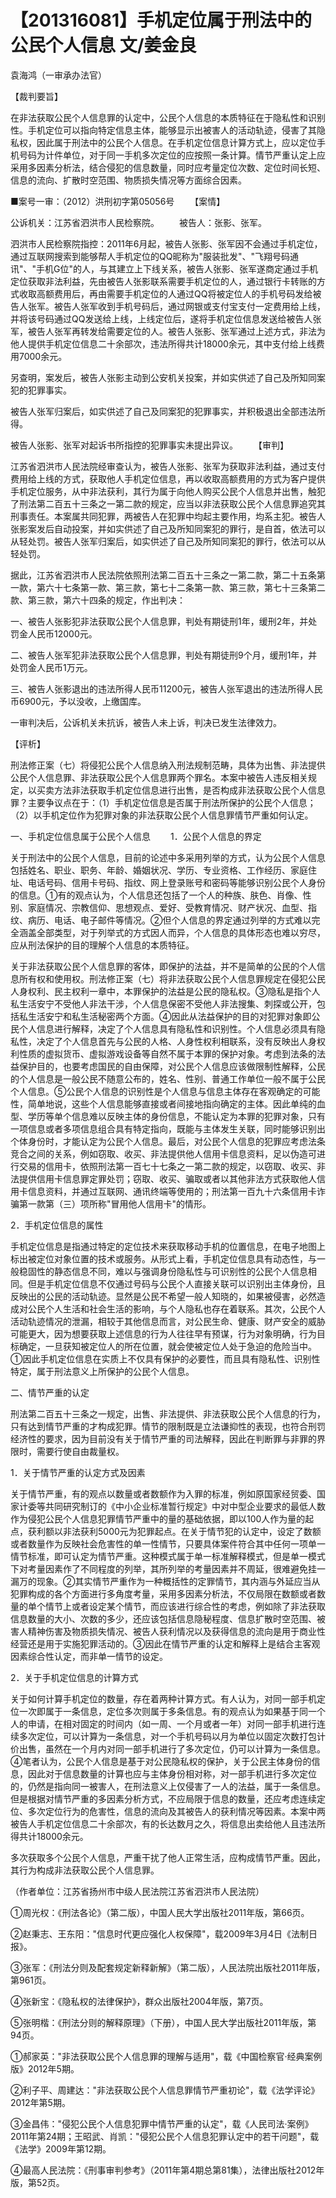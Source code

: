 # 【201316081】手机定位属于刑法中的公民个人信息 文/姜金良

袁海鸿（一审承办法官）

【裁判要旨】

在非法获取公民个人信息罪的认定中，公民个人信息的本质特征在于隐私性和识别性。手机定位可以指向特定信息主体，能够显示出被害人的活动轨迹，侵害了其隐私权，因此属于刑法中的公民个人信息。在手机定位信息计算方式上，应以定位手机号码为计件单位，对于同一手机多次定位的应按照一条计算。情节严重认定上应采用多因素分析法，结合侵犯的信息数量，同时应考量定位次数、定位时间长短、信息的流向、扩散时空范围、物质损失情况等方面综合因素。

■案号一审：（2012）洪刑初字第05056号 　　【案情】

公诉机关：江苏省泗洪市人民检察院。 　　被告人：张影、张军。

泗洪市人民检察院指控：2011年6月起，被告人张影、张军因不会通过手机定位，通过互联网搜索到能够帮人手机定位的QQ昵称为"服装批发"、"飞翔号码通讯"、"手机G位"的人，与其建立上下线关系，被告人张影、张军遂商定通过手机定位获取非法利益，先由被告人张影联系需要手机定位的人，通过银行卡转账的方式收取高额费用后，再由需要手机定位的人通过QQ将被定位人的手机号码发给被告人张军。被告人张军收到手机号码后，通过网银或支付宝支付一定费用给上线，并将该号码通过QQ发送给上线，上线定位后，遂将手机定位信息发送给被告人张军，被告人张军再转发给需要定位的人。被告人张影、张军通过上述方式，非法为他人提供手机定位信息二十余部次，违法所得共计18000余元，其中支付给上线费用7000余元。

另查明，案发后，被告人张影主动到公安机关投案，并如实供述了自己及所知同案犯的犯罪事实。

被告人张军归案后，如实供述了自己及同案犯的犯罪事实，并积极退出全部违法所得。

被告人张影、张军对起诉书所指控的犯罪事实未提出异议。 　　【审判】

江苏省泗洪市人民法院经审查认为，被告人张影、张军为获取非法利益，通过支付费用给上线的方式，获取他人手机定位信息，再以收取高额费用的方式为客户提供手机定位服务，从中非法获利，其行为属于向他人购买公民个人信息并出售，触犯了刑法第二百五十三条之一第二款的规定，应当以非法获取公民个人信息罪追究其刑事责任。本案属共同犯罪，两被告人在犯罪中均起主要作用，均系主犯。被告人张影案发后自动投案，并如实供述了自己及所知同案犯的罪行，是自首，依法可以从轻处罚。被告人张军归案后，如实供述了自己及所知同案犯的罪行，依法可以从轻处罚。

据此，江苏省泗洪市人民法院依照刑法第二百五十三条之一第二款，第二十五条第一款，第六十七条第一款、第三款，第七十二条第一款、第三款，第七十三条第二款、第三款，第六十四条的规定，作出判决：

一、被告人张影犯非法获取公民个人信息罪，判处有期徒刑1年，缓刑2年，并处罚金人民币12000元。

二、被告人张军犯非法获取公民个人信息罪，判处有期徒刑9个月，缓刑1年，并处罚金人民币1万元。

三、被告人张影退出的违法所得人民币11200元，被告人张军退出的违法所得人民币6900元，予以没收，上缴国库。

一审判决后，公诉机关未抗诉，被告人未上诉，判决已发生法律效力。

【评析】

刑法修正案（七）将侵犯公民个人信息纳入刑法规制范畴，具体为出售、非法提供公民个人信息罪、非法获取公民个人信息罪两个罪名。本案中被告人违反相关规定，以买卖方法非法获取手机定位信息进行出售，是否构成非法获取公民个人信息罪？主要争议点在于：（1）手机定位信息是否属于刑法所保护的公民个人信息；（2）以手机定位作为犯罪对象的非法获取公民个人信息罪情节严重如何认定。

一、手机定位信息属于公民个人信息 　　1．公民个人信息的界定

关于刑法中的公民个人信息，目前的论述中多采用列举的方式，认为公民个人信息包括姓名、职业、职务、年龄、婚姻状况、学历、专业资格、工作经历、家庭住址、电话号码、信用卡号码、指纹、网上登录账号和密码等能够识别公民个人身份的信息。①有的观点认为，个人信息还包括了一个人的种族、肤色、肖像、性别、家庭情况、宗教信仰、思想观点、爱好、受教育情况、财产状况、血型、指纹、病历、电话、电子邮件等情况。②但个人信息的界定通过列举的方式难以完全涵盖全部类型，对于列举式的方式因人而异，个人信息的具体形态也难以穷尽，应从刑法保护的目的理解个人信息的本质特征。

关于非法获取公民个人信息罪的客体，即保护的法益，并不是简单的公民的个人信息所有权和使用权。刑法修正案（七）将非法获取公民个人信息罪规定在侵犯公民人身权利、民主权利一章中，本罪保护的法益是公民的隐私权。③隐私是指个人私生活安宁不受他人非法干涉，个人信息保密不受他人非法搜集、刺探或公开，包括私生活安宁和私生活秘密两个方面。④因此从法益保护的目的对犯罪对象即公民个人信息进行解释，决定了个人信息具有隐私性和识别性。个人信息必须具有隐私性，决定了个人信息首先与公民的人格、人身性权利相联系，没有反映出人身权利性质的虚拟货币、虚拟游戏设备等自然不属于本罪的保护对象。考虑到法条的法益保护目的，也要考虑国民的自由保障，对公民个人信息应该做限制性解释，公民的个人信息是一般公民不随意公布的，姓名、性别、普通工作单位一般不属于公民个人信息。⑤公民个人信息的识别性是个人信息与信息主体存在客观确定的可能性，简单地说，这些个人信息能够直接或者间接地指向确定的主体。因此单纯的血型、学历等单个信息难以反映主体的身份信息，不能认定为本罪的犯罪对象，只有一项信息或者多项信息组合具有特定指向，既能与主体发生关联，同时能够识别出个体身份时，才能认定为公民个人信息。最后，对公民个人信息的犯罪应考虑法条竞合之间的关系，例如窃取、收买、非法提供他人信用卡信息资料，足以伪造可进行交易的信用卡，依照刑法第一百七十七条之一第二款的规定，以窃取、收买、非法提供信用卡信息罪定罪处罚；窃取、收买、骗取或者以其他非法方式获取他人信用卡信息资料，并通过互联网、通讯终端等使用的；刑法第一百九十六条信用卡诈骗第一款第（三）项所称"冒用他人信用卡"的情形。

2．手机定位信息的属性

手机定位信息是指通过特定的定位技术来获取移动手机的位置信息，在电子地图上标出被定位对象位置的技术或服务。从形式上看，手机定位信息具有动态性，与一般稳固性的静态信息不同，难以与强调身份隐私性与可识别性的公民个人信息相同。但是手机定位信息不仅通过号码与公民个人直接关联可以识别出主体身份，且反映出的公民的活动轨迹。显然是公民不希望一般人知晓的，如果被侵害，必然造成对公民个人生活和社会生活的影响，与个人隐私也存在着联系。其次，公民个人活动轨迹情况的泄漏，相较于其他信息而言，对公民生命、健康、财产安全的威胁可能更大，因为想要获取上述信息的行为人往往早有预谋，行为对象明确，行为目标确定，一旦获知被定位人的所在位置，就会使被定位人处于急迫的危险当中。①因此手机定位信息在实质上不仅具有保护的必要性，而且具有隐私性、识别性特定，属于刑法意义上所保护的公民个人信息。

二、情节严重的认定

刑法第二百五十三条之一规定，出售、非法提供、非法获取公民个人信息的行为，只有达到情节严重的才构成犯罪。情节的限制既是立法谦抑性的表现，也符合刑罚经济性的要求，因为目前没有关于情节严重的司法解释，因此在判断罪与非罪的界限时，需要行使自由裁量权。

1．关于情节严重的认定方式及因素

关于情节严重，有的观点以数量或者数额作为入罪的标准，例如原国家经贸委、国家计委等共同研究制订的《中小企业标准暂行规定》中对中型企业要求的最低人数作为侵犯公民个人信息犯罪情节严重中的量的基础依据，即以100人作为量的起点，获利额以非法获利5000元为犯罪起点。在关于情节犯的认定中，设定了数额或者数量作为反映社会危害性的单一性情节，只要具体案件符合其中任何一项单一情节标准，即可认定为情节严重。这种模式属于单一标准解释模式，但是单一模式下对考量因素作了不同程度的列举，其所列举的考量因素并不周延，很难避免挂一漏万的现象。②其实情节严重作为一种概括性的定罪情节，其内涵与外延应当从犯罪构成的各个方面进行多角度考量，采用多因素分析法，不仅局限在数额或者数量的单个情节上或者设定某个情节，而应该进行综合性的考虑，例如除了非法获取信息数量的大小、次数的多少，还应该包括信息隐秘程度、信息扩散时空范围、被害人精神伤害及物质损失情况、被告人获利情况以及获得信息的流向是用于商业性经营还是用于实施犯罪活动的。③因此在情节严重的认定和解释上是结合主客观因素综合性认定，而非单一情节的设定。

2．关于手机定位信息的计算方式

关于如何计算手机定位的数量，存在着两种计算方式。有人认为，对同一部手机定位一次即属于一条信息，定位多次则属于多条信息。有的观点认为如果基于同一个人的申请，在相对固定的时间内（如一周、一个月或者一年）对同一部手机进行连续多次定位，可以计算为一条信息，对一个手机号码以月为单位以固定次数打包计价出售，虽然在一个月内对同一部手机进行了多次定位，仍可以计算为一条信息。④笔者认为，公民个人信息是基于对公民隐私权的保护，关于公民主体身份的信息，因此对于信息数量的计算也应与主体身份相对称，对一部手机进行多次定位的，仍然是指向同一被害人，在刑法意义上仅侵害了一人的法益，属于一条信息。但是根据对情节严重的多因素分析方式，不应局限于信息的数量，还应考虑连续定位、多次定位行为的危害性，信息的流向及其被告人的获利情况等因素。本案中两被告人手机定位信息二十余部次，有的长达数月之久，将信息出卖给他人且违法所得共计18000余元。

多次获取多个公民个人信息，严重干扰了他人正常生活，应构成情节严重。因此，其行为构成非法获取公民个人信息罪。

（作者单位：江苏省扬州市中级人民法院江苏省泗洪市人民法院）

①周光权：《刑法各论》（第二版），中国人民大学出版社2011年版，第66页。

②赵秉志、王东阳："信息时代更应强化人权保障"，载2009年3月4日《法制日报》。

③张军：《刑法分则及配套规定新释新解》（第二版），人民法院出版社2011年版，第961页。

④张新宝：《隐私权的法律保护》，群众出版社2004年版，第7页。

⑤张明楷：《刑法分则的解释原理》（下册），中国人民大学出版社2011年版，第94页。

①郝家英："非法获取公民个人信息罪的理解与适用"，载《中国检察官·经典案例版》2012年5期。

②利子平、周建达："非法获取公民个人信息罪情节严重初论"，载《法学评论》2012年第5期。

③金昌伟："侵犯公民个人信息犯罪中情节严重的认定"，载《人民司法·案例》2011年第24期；王昭武、肖凯："侵犯公民个人信息犯罪认定中的若干问题"，载《法学》2009年第12期。

④最高人民法院：《刑事审判参考》（2011年第4期总第81集），法律出版社2012年版，第52页。